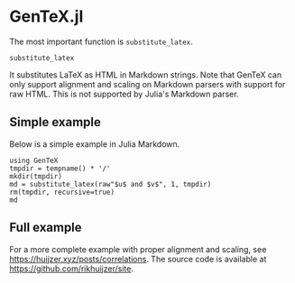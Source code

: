 # GenTeX.jl

The most important function is `substitute_latex`.

```@docs
substitute_latex
```

It substitutes LaTeX as HTML in Markdown strings.
Note that GenTeX can only support alignment and scaling on Markdown parsers with support for raw HTML.
This is not supported by Julia's Markdown parser.

## Simple example 

Below is a simple example in Julia Markdown.

```@example 1 
using GenTeX
tmpdir = tempname() * '/'
mkdir(tmpdir)
md = substitute_latex(raw"$u$ and $v$", 1, tmpdir) 
rm(tmpdir, recursive=true)
md
```

## Full example

For a more complete example with proper alignment and scaling, see <https://huijzer.xyz/posts/correlations>.
The source code is available at <https://github.com/rikhuijzer/site>.
